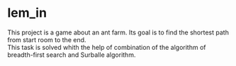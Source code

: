 # lem_in
This project is a game about an ant farm. Its goal is to find the shortest path from start room to the end.\
This task is solved whith the help of combination of the algorithm of breadth-first search and Surballe algorithm.
